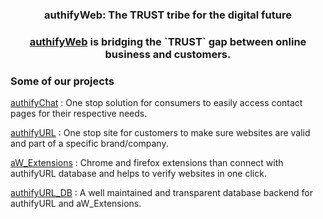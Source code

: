 #


<h3 align="center">authifyWeb: The TRUST tribe for the digital future </h3>
<h3 align="center"><a href ="https://authifyweb.github.io/" >authifyWeb</a> is bridging the `TRUST` gap between online business and customers. </h3>

### Some of our projects 

<a href ="https://authifyweb.github.io/authifyChat/" target="_blank">authifyChat</a>
: One stop solution for consumers to easily access contact pages for their respective needs.

<a href ="https://authifyweb.github.io/authifyURL/" target="_blank">authifyURL</a>
: One stop site for customers to make sure websites are valid and part of a specific brand/company.

<a href ="#" target="_blank">aW_Extensions</a> 
: Chrome and firefox extensions than connect with authifyURL database and helps to verify websites in one click.
 
<a href ="#" target="_blank">authifyURL_DB</a> : A well maintained and transparent database backend for authifyURL and aW_Extensions. 
  

